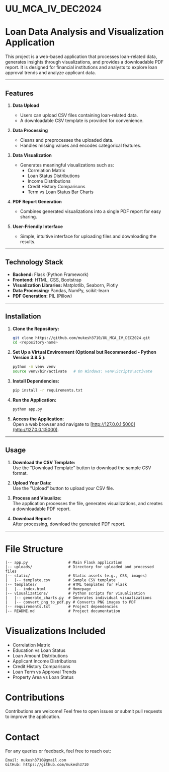 # UU_MCA_IV_DEC2024

# Loan Data Analysis and Visualization Application

This project is a web-based application that processes loan-related data, generates insights through visualizations, and provides a downloadable PDF report. It is designed for financial institutions and analysts to explore loan approval trends and analyze applicant data.

---

## Features

1. **Data Upload**  
   - Users can upload CSV files containing loan-related data.  
   - A downloadable CSV template is provided for convenience.

2. **Data Processing**  
   - Cleans and preprocesses the uploaded data.  
   - Handles missing values and encodes categorical features.

3. **Data Visualization**  
   - Generates meaningful visualizations such as:  
     - Correlation Matrix  
     - Loan Status Distributions  
     - Income Distributions  
     - Credit History Comparisons  
     - Term vs Loan Status Bar Charts  

4. **PDF Report Generation**  
   - Combines generated visualizations into a single PDF report for easy sharing.

5. **User-Friendly Interface**  
   - Simple, intuitive interface for uploading files and downloading the results.

---

## Technology Stack

- **Backend:** Flask (Python Framework)  
- **Frontend:** HTML, CSS, Bootstrap  
- **Visualization Libraries:** Matplotlib, Seaborn, Plotly  
- **Data Processing:** Pandas, NumPy, scikit-learn  
- **PDF Generation:** PIL (Pillow)

---

## Installation

1. **Clone the Repository:**
   ```bash
   git clone https://github.com/mukesh3710/UU_MCA_IV_DEC2024.git
   cd <repository-name>

2. **Set Up a Virtual Environment (Optional but Recommended - Python Version 3.8.5 ):**
   ```bash
   python -m venv venv
   source venv/bin/activate   # On Windows: venv\Scripts\activate

3. **Install Dependencies:**
   ```bash
   pip install -r requirements.txt

4. **Run the Application:**
   ```bash
   python app.py

5. **Access the Application:**  
   Open a web browser and navigate to [http://127.0.0.1:5000](http://127.0.0.1:5000).


---
## Usage

1. **Download the CSV Template:**  
   Use the "Download Template" button to download the sample CSV format.

2. **Upload Your Data:**  
   Use the "Upload" button to upload your CSV file.

3. **Process and Visualize:**  
   The application processes the file, generates visualizations, and creates a downloadable PDF report.

4. **Download Report:**  
   After processing, download the generated PDF report.

---
# File Structure

```plaintext
|-- app.py                  # Main Flask application
|-- uploads/                # Directory for uploaded and processed files
|-- static/                 # Static assets (e.g., CSS, images)
|   |-- template.csv        # Sample CSV template
|-- templates/              # HTML templates for Flask
|   |-- index.html          # Homepage
|-- visualizations/         # Python scripts for visualization
|   |-- generate_charts.py  # Generates individual visualizations
|   |-- convert_png_to_pdf.py # Converts PNG images to PDF
|-- requirements.txt        # Project dependencies
|-- README.md               # Project documentation
```

# Visualizations Included

- Correlation Matrix
- Education vs Loan Status
- Loan Amount Distributions
- Applicant Income Distributions
- Credit History Comparisons
- Loan Term vs Approval Trends
- Property Area vs Loan Status


# Contributions

Contributions are welcome! Feel free to open issues or submit pull requests to improve the application.

# Contact

For any queries or feedback, feel free to reach out:

    Email: mukesh3710@gmail.com
    GitHub: https://github.com/mukesh3710


